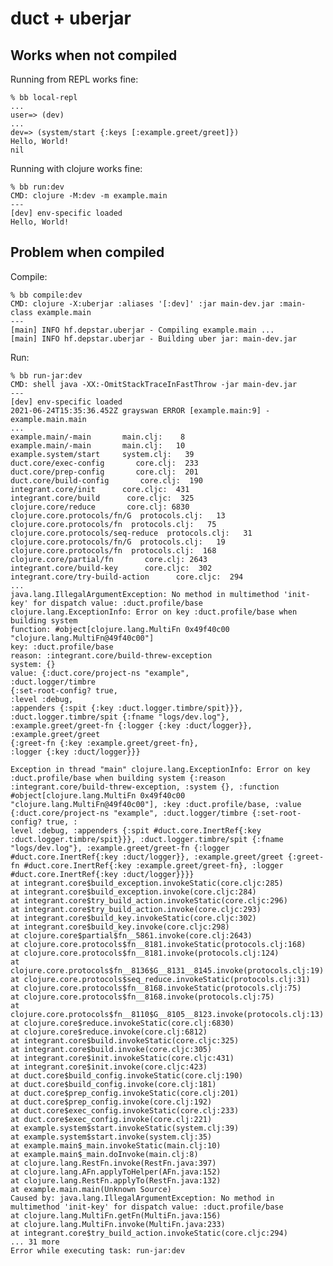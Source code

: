 # duct + uberjar

## Works when not compiled

Running from REPL works fine:

    % bb local-repl
    ...
    user=> (dev)
    ...
    dev=> (system/start {:keys [:example.greet/greet]})
    Hello, World!
    nil

Running with clojure works fine:

    % bb run:dev
    CMD: clojure -M:dev -m example.main
    ---
    [dev] env-specific loaded
    Hello, World!

## Problem when compiled

Compile:

    % bb compile:dev
    CMD: clojure -X:uberjar :aliases '[:dev]' :jar main-dev.jar :main-class example.main
    ---
    [main] INFO hf.depstar.uberjar - Compiling example.main ...
    [main] INFO hf.depstar.uberjar - Building uber jar: main-dev.jar

Run:

    % bb run-jar:dev
    CMD: shell java -XX:-OmitStackTraceInFastThrow -jar main-dev.jar
    ---
    [dev] env-specific loaded
    2021-06-24T15:35:36.452Z grayswan ERROR [example.main:9] -
    example.main.main
    ...
    example.main/-main       main.clj:    8
    example.main/-main       main.clj:   10
    example.system/start     system.clj:   39
    duct.core/exec-config       core.clj:  233
    duct.core/prep-config       core.clj:  201
    duct.core/build-config       core.clj:  190
    integrant.core/init      core.cljc:  431
    integrant.core/build      core.cljc:  325
    clojure.core/reduce       core.clj: 6830
    clojure.core.protocols/fn/G  protocols.clj:   13
    clojure.core.protocols/fn  protocols.clj:   75
    clojure.core.protocols/seq-reduce  protocols.clj:   31
    clojure.core.protocols/fn/G  protocols.clj:   19
    clojure.core.protocols/fn  protocols.clj:  168
    clojure.core/partial/fn       core.clj: 2643
    integrant.core/build-key      core.cljc:  302
    integrant.core/try-build-action      core.cljc:  294
    ...
    java.lang.IllegalArgumentException: No method in multimethod 'init-key' for dispatch value: :duct.profile/base
    clojure.lang.ExceptionInfo: Error on key :duct.profile/base when building system
    function: #object[clojure.lang.MultiFn 0x49f40c00 "clojure.lang.MultiFn@49f40c00"]
    key: :duct.profile/base
    reason: :integrant.core/build-threw-exception
    system: {}
    value: {:duct.core/project-ns "example",
    :duct.logger/timbre
    {:set-root-config? true,
    :level :debug,
    :appenders {:spit {:key :duct.logger.timbre/spit}}},
    :duct.logger.timbre/spit {:fname "logs/dev.log"},
    :example.greet/greet-fn {:logger {:key :duct/logger}},
    :example.greet/greet
    {:greet-fn {:key :example.greet/greet-fn},
    :logger {:key :duct/logger}}}
    
    Exception in thread "main" clojure.lang.ExceptionInfo: Error on key :duct.profile/base when building system {:reason :integrant.core/build-threw-exception, :system {}, :function #object[clojure.lang.MultiFn 0x49f40c00 "clojure.lang.MultiFn@49f40c00"], :key :duct.profile/base, :value {:duct.core/project-ns "example", :duct.logger/timbre {:set-root-config? true, :
    level :debug, :appenders {:spit #duct.core.InertRef{:key :duct.logger.timbre/spit}}}, :duct.logger.timbre/spit {:fname "logs/dev.log"}, :example.greet/greet-fn {:logger #duct.core.InertRef{:key :duct/logger}}, :example.greet/greet {:greet-fn #duct.core.InertRef{:key :example.greet/greet-fn}, :logger #duct.core.InertRef{:key :duct/logger}}}}
    at integrant.core$build_exception.invokeStatic(core.cljc:285)
    at integrant.core$build_exception.invoke(core.cljc:284)
    at integrant.core$try_build_action.invokeStatic(core.cljc:296)
    at integrant.core$try_build_action.invoke(core.cljc:293)
    at integrant.core$build_key.invokeStatic(core.cljc:302)
    at integrant.core$build_key.invoke(core.cljc:298)
    at clojure.core$partial$fn__5861.invoke(core.clj:2643)
    at clojure.core.protocols$fn__8181.invokeStatic(protocols.clj:168)
    at clojure.core.protocols$fn__8181.invoke(protocols.clj:124)
    at clojure.core.protocols$fn__8136$G__8131__8145.invoke(protocols.clj:19)
    at clojure.core.protocols$seq_reduce.invokeStatic(protocols.clj:31)
    at clojure.core.protocols$fn__8168.invokeStatic(protocols.clj:75)
    at clojure.core.protocols$fn__8168.invoke(protocols.clj:75)
    at clojure.core.protocols$fn__8110$G__8105__8123.invoke(protocols.clj:13)
    at clojure.core$reduce.invokeStatic(core.clj:6830)
    at clojure.core$reduce.invoke(core.clj:6812)
    at integrant.core$build.invokeStatic(core.cljc:325)
    at integrant.core$build.invoke(core.cljc:305)
    at integrant.core$init.invokeStatic(core.cljc:431)
    at integrant.core$init.invoke(core.cljc:423)
    at duct.core$build_config.invokeStatic(core.clj:190)
    at duct.core$build_config.invoke(core.clj:181)
    at duct.core$prep_config.invokeStatic(core.clj:201)
    at duct.core$prep_config.invoke(core.clj:192)
    at duct.core$exec_config.invokeStatic(core.clj:233)
    at duct.core$exec_config.invoke(core.clj:221)
    at example.system$start.invokeStatic(system.clj:39)
    at example.system$start.invoke(system.clj:35)
    at example.main$_main.invokeStatic(main.clj:10)
    at example.main$_main.doInvoke(main.clj:8)
    at clojure.lang.RestFn.invoke(RestFn.java:397)
    at clojure.lang.AFn.applyToHelper(AFn.java:152)
    at clojure.lang.RestFn.applyTo(RestFn.java:132)
    at example.main.main(Unknown Source)
    Caused by: java.lang.IllegalArgumentException: No method in multimethod 'init-key' for dispatch value: :duct.profile/base
    at clojure.lang.MultiFn.getFn(MultiFn.java:156)
    at clojure.lang.MultiFn.invoke(MultiFn.java:233)
    at integrant.core$try_build_action.invokeStatic(core.cljc:294)
    ... 31 more
    Error while executing task: run-jar:dev
